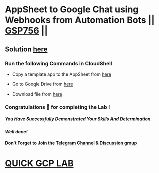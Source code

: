 # AppSheet to Google Chat using Webhooks from Automation Bots || [GSP756](https://www.cloudskillsboost.google/focuses/55390?parent=catalog) ||

## Solution [here](https://youtu.be/AHXKUectm7g)

### Run the following Commands in CloudShell

* Copy a template app to the AppSheet from [here](https://www.appsheet.com/Template/AppDef?appName=Lab8-InventoryManager-3856613&copy=1)

* Go to Google Drive from [here](https://drive.google.com/drive/u/0/my-drive)

* Download file from [here](https://docs.google.com/spreadsheets/d/15-iUFrYB1Gk1kyYrgpfImptTiquXNY7B/export?ouid=110411516125283809866&format=xlsx)

### Congratulations 🎉 for completing the Lab !

##### *You Have Successfully Demonstrated Your Skills And Determination.*

#### *Well done!*

#### Don't Forget to Join the [Telegram Channel](https://t.me/quickgcplab) & [Discussion group](https://t.me/quickgcplabchats)

# [QUICK GCP LAB](https://www.youtube.com/@quickgcplab)
